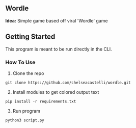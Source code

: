 ## Wordle

**Idea:** Simple game based off viral 'Wordle' game

## Getting Started
This program is meant to be run directly in the CLI.

### How To Use
1. Clone the repo
```
git clone https://github.com/chelseacastelli/wordle.git
```
2. Install modules to get colored output text
```
pip install -r requirements.txt
```
3. Run program
```
python3 script.py
```
